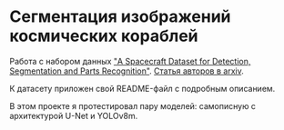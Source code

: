 # Сегментация изображений космических кораблей

Работа с набором данных ["A Spacecraft Dataset for Detection, Segmentation and Parts Recognition"](https://github.com/Yurushia1998/SatelliteDataset). [Статья авторов в arxiv](https://arxiv.org/abs/2106.08186).

К датасету приложен свой README-файл с подробным описанием.

В этом проекте я протестировал пару моделей: самописную с архитектурой U-Net и YOLOv8m.
